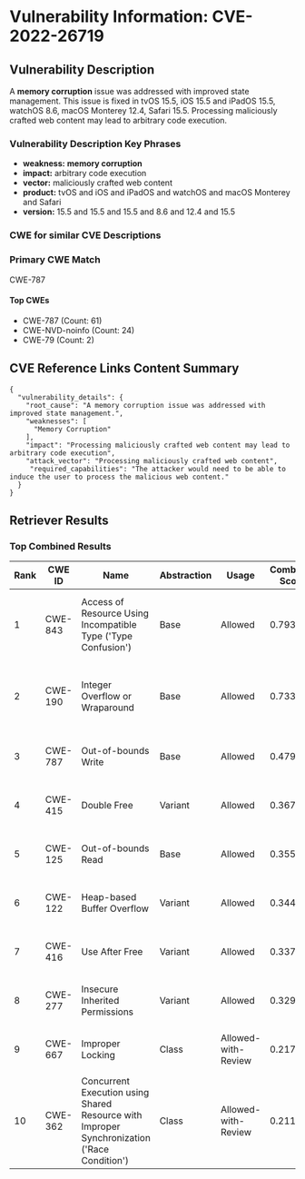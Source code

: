 # Vulnerability Information: CVE-2022-26719

## Vulnerability Description
A **memory corruption** issue was addressed with improved state management. This issue is fixed in tvOS 15.5, iOS 15.5 and iPadOS 15.5, watchOS 8.6, macOS Monterey 12.4, Safari 15.5. Processing maliciously crafted web content may lead to arbitrary code execution.

### Vulnerability Description Key Phrases
- **weakness:** **memory corruption**
- **impact:** arbitrary code execution
- **vector:** maliciously crafted web content
- **product:** tvOS and iOS and iPadOS and watchOS and macOS Monterey and Safari
- **version:** 15.5 and 15.5 and 15.5 and 8.6 and 12.4 and 15.5

### CWE for similar CVE Descriptions
### Primary CWE Match
CWE-787

#### Top CWEs
- CWE-787 (Count: 61)
- CWE-NVD-noinfo (Count: 24)
- CWE-79 (Count: 2)

## CVE Reference Links Content Summary
```
{
  "vulnerability_details": {
    "root_cause": "A memory corruption issue was addressed with improved state management.",
    "weaknesses": [
      "Memory Corruption"
    ],
    "impact": "Processing maliciously crafted web content may lead to arbitrary code execution",
    "attack_vector": "Processing maliciously crafted web content",
     "required_capabilities": "The attacker would need to be able to induce the user to process the malicious web content."
  }
}
```

## Retriever Results

### Top Combined Results

| Rank | CWE ID | Name | Abstraction | Usage | Combined Score | Retrievers | Individual Scores |
|------|--------|------|-------------|-------|---------------|------------|-------------------|
| 1 | CWE-843 | Access of Resource Using Incompatible Type ('Type Confusion') | Base | Allowed | 0.7939 | dense, sparse, graph | dense: 0.550, sparse: 0.282, graph: 1.000 |
| 2 | CWE-190 | Integer Overflow or Wraparound | Base | Allowed | 0.7332 | dense, sparse, graph | dense: 0.537, sparse: 0.187, graph: 1.000 |
| 3 | CWE-787 | Out-of-bounds Write | Base | Allowed | 0.4795 | dense, sparse | dense: 0.610, sparse: 0.304 |
| 4 | CWE-415 | Double Free | Variant | Allowed | 0.3674 | dense, sparse | dense: 0.517, sparse: 0.244 |
| 5 | CWE-125 | Out-of-bounds Read | Base | Allowed | 0.3554 | dense, sparse | dense: 0.509, sparse: 0.176 |
| 6 | CWE-122 | Heap-based Buffer Overflow | Variant | Allowed | 0.3447 | dense, sparse | dense: 0.524, sparse: 0.195 |
| 7 | CWE-416 | Use After Free | Variant | Allowed | 0.3375 | dense, sparse | dense: 0.527, sparse: 0.178 |
| 8 | CWE-277 | Insecure Inherited Permissions | Variant | Allowed | 0.3294 | dense, sparse | dense: 0.514, sparse: 0.174 |
| 9 | CWE-667 | Improper Locking | Class | Allowed-with-Review | 0.2173 | dense, sparse | dense: 0.517, sparse: 0.194 |
| 10 | CWE-362 | Concurrent Execution using Shared Resource with Improper Synchronization ('Race Condition') | Class | Allowed-with-Review | 0.2113 | dense, sparse | dense: 0.514, sparse: 0.179 |

